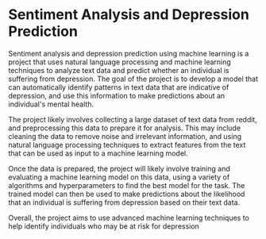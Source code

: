 
# Sentiment Analysis and Depression Prediction

Sentiment analysis and depression prediction using machine learning is a project that uses natural language processing and machine learning techniques to analyze text data and predict whether an individual is suffering from depression. The goal of the project is to develop a model that can automatically identify patterns in text data that are indicative of depression, and use this information to make predictions about an individual's mental health.

The project likely involves collecting a large dataset of text data from reddit, and preprocessing this data to prepare it for analysis. This may include cleaning the data to remove noise and irrelevant information, and using natural language processing techniques to extract features from the text that can be used as input to a machine learning model.

Once the data is prepared, the project will likely involve training and evaluating a machine learning model on this data, using a variety of algorithms and hyperparameters to find the best model for the task. The trained model can then be used to make predictions about the likelihood that an individual is suffering from depression based on their text data.

Overall, the project aims to use advanced machine learning techniques to help identify individuals who may be at risk for depression

